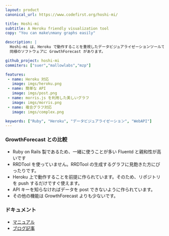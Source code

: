 ```yaml
---
layout: product
canonical_url: https://www.codefirst.org/hoshi-mi/

title: Hoshi-mi
subtitle: A Heroku friendly visualization tool
copy: "You can make\nmany graphs easily"

description: |
  Hoshi-mi は、Heroku で動作することを重視したデータビジュアライゼーションツールです。
  同様のソフトウェアに GrowthForecast があります。

github_project: hoshi-mi
commiters: ["suer","mallowlabs","mzp"]

features:
 - name: Heroku 対応
   image: imgs/heroku.png
 - name: 簡単な API
   image: imgs/post.png
 - name: morris.js を利用した美しいグラフ
   image: imgs/morris.png
 - name: 複合グラフ対応
   image: imgs/complex.png

keywords: ["Ruby", "Heroku", "データビジュアライゼーション", "WebAPI"]
---
```


### GrowthForecast との比較

* Ruby on Rails 製であるため、一緒に使うことが多い Fluentd と親和性が高いです
* RRDTool を使っていません。RRDTool の生成するグラフに見飽きた方にぴったりです。
* Heroku 上で動作することを前提に作られています。そのため、リポジトリを push するだけですぐ使えます。
* API キーを知らなければデータを post できないように作られています。
* その他の機能は GrowthForecast よりも少ないです。

### ドキュメント

 * [マニュアル](https://hoshi-mi.readthedocs.io/)
 * [ブログ記事](http://blog.codefirst.org/tagged/hoshimi)


